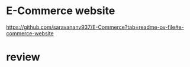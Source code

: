 # E-Commerce website
https://github.com/saravananv937/E-Commerce?tab=readme-ov-file#e-commerce-website
# review
